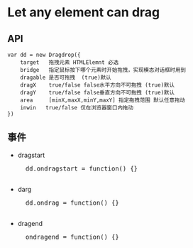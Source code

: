 # Let any element can drag

## API
	var dd = new Dragdrop({
		target 	 拖拽元素 HTMLElemnt 必选
		bridge	 指定鼠标按下哪个元素时开始拖拽，实现模态对话框时用到 
		dragable 是否可拖拽	(true)默认
		dragX 	 true/false false水平方向不可拖拽 (true)默认
		dragY	 true/false false垂直方向不可拖拽 (true)默认
		area 	 [minX,maxX,minY,maxY] 指定拖拽范围 默认任意拖动
		inwin	true/false 仅在浏览器窗口内拖动
	})
	

## 事件
+ dragstart
	<pre>
	dd.ondragstart = function() {}
	</pre>
	
+ darg
	<pre>
	dd.ondrag = function() {}
	</pre>
	
+ dragend
	<pre>
	ondragend = function() {}
	</pre>